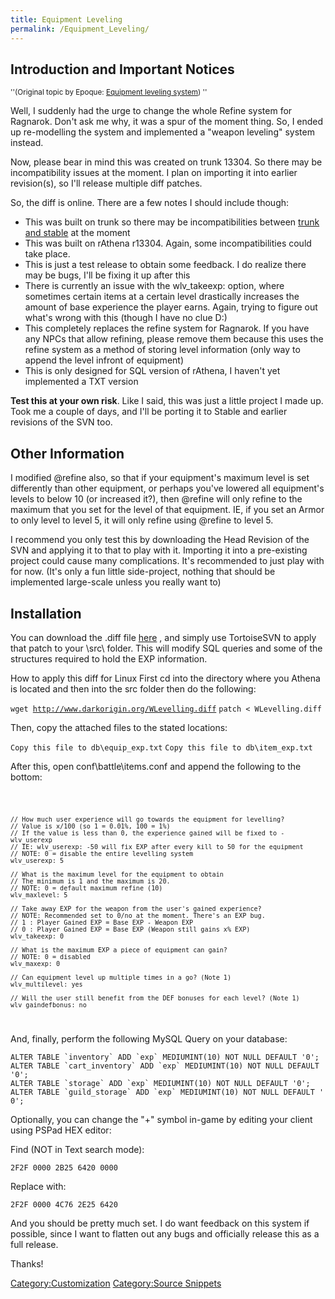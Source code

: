 ```yaml
---
title: Equipment Leveling
permalink: /Equipment_Leveling/
---
```


Introduction and Important Notices
----------------------------------

<small>''(Original topic by Epoque: [Equipment leveling system](http://www.eathena.ws/board/index.php?showtopic=201038)) ''</small>

Well, I suddenly had the urge to change the whole Refine system for Ragnarok. Don't ask me why, it was a spur of the moment thing. So, I ended up re-modelling the system and implemented a "weapon leveling" system instead.

Now, please bear in mind this was created on trunk 13304. So there may be incompatibility issues at the moment. I plan on importing it into earlier revision(s), so I'll release multiple diff patches.

So, the diff is online. There are a few notes I should include though:

-   This was built on trunk so there may be incompatibilities between [trunk and stable](/Trunk&Stable "wikilink") at the moment
-   This was built on rAthena r13304. Again, some incompatibilities could take place.
-   This is just a test release to obtain some feedback. I do realize there may be bugs, I'll be fixing it up after this
-   There is currently an issue with the wlv_takeexp: option, where sometimes certain items at a certain level drastically increases the amount of base experience the player earns. Again, trying to figure out what's wrong with this (though I have no clue D:)
-   This completely replaces the refine system for Ragnarok. If you have any NPCs that allow refining, please remove them because this uses the refine system as a method of storing level information (only way to append the level infront of equipment)
-   This is only designed for SQL version of rAthena, I haven't yet implemented a TXT version

**Test this at your own risk**. Like I said, this was just a little project I made up. Took me a couple of days, and I'll be porting it to Stable and earlier revisions of the SVN too.

Other Information
-----------------

I modified @refine also, so that if your equipment's maximum level is set differently than other equipment, or perhaps you've lowered all equipment's levels to below 10 (or increased it?), then @refine will only refine to the maximum that you set for the level of that equipment. IE, if you set an Armor to only level to level 5, it will only refine using @refine to level 5.

I recommend you only test this by downloading the Head Revision of the SVN and applying it to that to play with it. Importing it into a pre-existing project could cause many complications. It's recommended to just play with for now. (It's only a fun little side-project, nothing that should be implemented large-scale unless you really want to)

Installation
------------

You can download the .diff file [here](http://www.darkorigin.org/WLevelling.diff) , and simply use TortoiseSVN to apply that patch to your <server>\\src\\ folder. This will modify SQL queries and some of the structures required to hold the EXP information.

How to apply this diff for Linux First cd into the directory where you Athena is located and then into the src folder then do the following:

`wget `[`http://www.darkorigin.org/WLevelling.diff`](http://www.darkorigin.org/WLevelling.diff)
`patch < WLevelling.diff`

Then, copy the attached files to the stated locations:

`Copy this file to db\equip_exp.txt`
`Copy this file to db\item_exp.txt`

After this, open conf\\battle\\items.conf and append the following to the bottom:

<code>

    // How much user experience will go towards the equipment for levelling?
    // Value is x/100 (so 1 = 0.01%, 100 = 1%)
    // If the value is less than 0, the experience gained will be fixed to -wlv_userexp
    // IE: wlv_userexp: -50 will fix EXP after every kill to 50 for the equipment
    // NOTE: 0 = disable the entire levelling system
    wlv_userexp: 5

    // What is the maximum level for the equipment to obtain
    // The minimum is 1 and the maximum is 20.
    // NOTE: 0 = default maximum refine (10)
    wlv_maxlevel: 5

    // Take away EXP for the weapon from the user's gained experience?
    // NOTE: Recommended set to 0/no at the moment. There's an EXP bug.
    // 1 : Player Gained EXP = Base EXP - Weapon EXP
    // 0 : Player Gained EXP = Base EXP (Weapon still gains x% EXP)
    wlv_takeexp: 0

    // What is the maximum EXP a piece of equipment can gain?
    // NOTE: 0 = disabled
    wlv_maxexp: 0

    // Can equipment level up multiple times in a go? (Note 1)
    wlv_multilevel: yes

    // Will the user still benefit from the DEF bonuses for each level? (Note 1)
    wlv_gaindefbonus: no

</code>

And, finally, perform the following MySQL Query on your database:

`` ALTER TABLE `inventory` ADD `exp` MEDIUMINT(10) NOT NULL DEFAULT '0'; ``
`` ALTER TABLE `cart_inventory` ADD `exp` MEDIUMINT(10) NOT NULL DEFAULT '0'; ``
`` ALTER TABLE `storage` ADD `exp` MEDIUMINT(10) NOT NULL DEFAULT '0'; ``
`` ALTER TABLE `guild_storage` ADD `exp` MEDIUMINT(10) NOT NULL DEFAULT '0'; ``

Optionally, you can change the "+" symbol in-game by editing your client using PSPad HEX editor:

Find (NOT in Text search mode):

`2F2F 0000 2B25 6420 0000`

Replace with:

`2F2F 0000 4C76 2E25 6420`

And you should be pretty much set. I do want feedback on this system if possible, since I want to flatten out any bugs and officially release this as a full release.

Thanks!

[Category:Customization](/Category:Customization "wikilink") [Category:Source Snippets](/Category:Source_Snippets "wikilink")